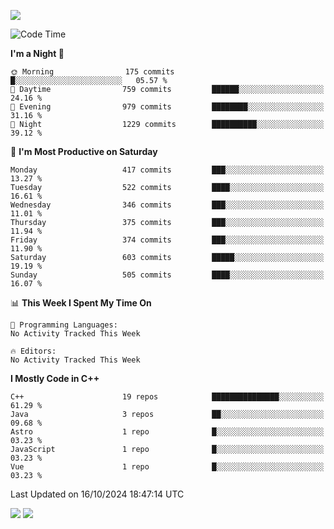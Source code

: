 ![](https://komarev.com/ghpvc/?username=lilpidgey&color=red)
<!--START_SECTION:waka-->
![Code Time](http://img.shields.io/badge/Code%20Time-1%2C491%20hrs%2018%20mins-blue)

**I'm a Night 🦉** 

```text
🌞 Morning                175 commits         █░░░░░░░░░░░░░░░░░░░░░░░░   05.57 % 
🌆 Daytime                759 commits         ██████░░░░░░░░░░░░░░░░░░░   24.16 % 
🌃 Evening                979 commits         ████████░░░░░░░░░░░░░░░░░   31.16 % 
🌙 Night                  1229 commits        ██████████░░░░░░░░░░░░░░░   39.12 % 
```
📅 **I'm Most Productive on Saturday** 

```text
Monday                   417 commits         ███░░░░░░░░░░░░░░░░░░░░░░   13.27 % 
Tuesday                  522 commits         ████░░░░░░░░░░░░░░░░░░░░░   16.61 % 
Wednesday                346 commits         ███░░░░░░░░░░░░░░░░░░░░░░   11.01 % 
Thursday                 375 commits         ███░░░░░░░░░░░░░░░░░░░░░░   11.94 % 
Friday                   374 commits         ███░░░░░░░░░░░░░░░░░░░░░░   11.90 % 
Saturday                 603 commits         █████░░░░░░░░░░░░░░░░░░░░   19.19 % 
Sunday                   505 commits         ████░░░░░░░░░░░░░░░░░░░░░   16.07 % 
```


📊 **This Week I Spent My Time On** 

```text
💬 Programming Languages: 
No Activity Tracked This Week

🔥 Editors: 
No Activity Tracked This Week
```

**I Mostly Code in C++** 

```text
C++                      19 repos            ███████████████░░░░░░░░░░   61.29 % 
Java                     3 repos             ██░░░░░░░░░░░░░░░░░░░░░░░   09.68 % 
Astro                    1 repo              █░░░░░░░░░░░░░░░░░░░░░░░░   03.23 % 
JavaScript               1 repo              █░░░░░░░░░░░░░░░░░░░░░░░░   03.23 % 
Vue                      1 repo              █░░░░░░░░░░░░░░░░░░░░░░░░   03.23 % 
```




 Last Updated on 16/10/2024 18:47:14 UTC
<!--END_SECTION:waka-->
![](https://hit.yhype.me/github/profile?user_id=42968544)
![](https://komarev.com/ghpvc/?lilpidgey)
